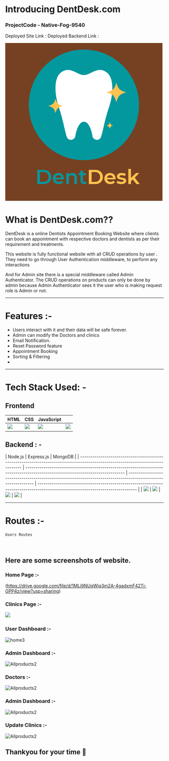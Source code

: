 # Introducing DentDesk.com

### ProjectCode - Native-Fog-9540

Deployed Site Link : 
Deployed Backend Link : 

![Orangefrylogo](/DentDesk.png)

# What is DentDesk.com??

DentDesk is a online Dentists Appointment Booking Website where clients can book an appointment with respective doctors and dentists as per their requirement and treatments. 

This website is fully functional website with all CRUD operations by user .
They need to go through User Authentication middleware, to perform any interactions

And for Admin site there is a special middleware called Admin Authenticator.
The CRUD operations on products can only be done by admin because Admin Authenticator sees it the user who is making request role is Admin or not.

---

# Features :-

- Users interact with it and their data will be safe forever.
- Admin can modify the Doctors and clinics
- Email Notification.
- Reset Password feature
- Appointment Booking
- Sorting & Filtering
- 

---

# Tech Stack Used: -

## Frontend

| HTML                                                                                                                           | CSS                                                                                                                            | JavaScript                                                                                                                     |                                                                                                                     |
| ------------------------------------------------------------------------------------------------------------------------------ | ------------------------------------------------------------------------------------------------------------------------------ | ------------------------------------------------------------------------------------------------------------------------------ | ------------------------------------------------------------------------------------------------------------------------------ |
| <img width="75px" src="https://user-images.githubusercontent.com/25181517/192158954-f88b5814-d510-4564-b285-dff7d6400dad.png"> | <img width="75px" src="https://user-images.githubusercontent.com/25181517/183898674-75a4a1b1-f960-4ea9-abcb-637170a00a75.png"> | <img width="70px" src="https://user-images.githubusercontent.com/25181517/117447155-6a868a00-af3d-11eb-9cfe-245df15c9f3f.png"> | <img width="75px" src="https://user-images.githubusercontent.com/25181517/183898054-b3d693d4-dafb-4808-a509-bab54cf5de34.png"> |

## Backend : -

| Node.js                                                                                                                         | Express.js                                                                                                                      | MongoDB                                                                                                                                                                                                                               |
| ------------------------------------------------------------------------------------------------------------------------------- | ------------------------------------------------------------------------------------------------------------------------------- | ------------------------------------------------------------------------------------------------------------- | ------------------------------------------------------------------------------------------------------------------------------- |
| <img width="70px" src="https://user-images.githubusercontent.com/112753481/229047696-de3bf177-16a0-4161-a140-dd89e4fe7b22.png"> | <img width="75px" src="https://user-images.githubusercontent.com/112753481/229164589-4e724000-542d-4deb-9e11-cca7739c2b01.png"> | <img width="75px" src="https://cdn.icon-icons.com/icons2/2415/PNG/512/mongodb_original_logo_icon_146424.png"> | <img width="75px" src="https://user-images.githubusercontent.com/112753481/233825866-91f342c0-f567-4f9f-af03-e9acc86a784d.png"> |

---

# Routes :-

```
Users Routes



```

## Here are some screenshots of website.

###  Home Page :-

(https://drive.google.com/file/d/1MLi9NUqWjq3m2A-4gadxmF42Ti-GPP4z/view?usp=sharing)

###  Clinics Page :-

![](https://drive.google.com/file/d/1E9CWlvSB5Bh_09RQ2fTfrXYW6M4Pb3ti/view?usp=sharing)

###  User Dashboard :-

![home3](https://drive.google.com/file/d/1ZOQYjkwQWPqH_4FQBJ51IGqZSjKzfWNz/view?usp=sharing)

###  Admin Dashboard :-

![Allproducts2](https://drive.google.com/file/d/1YHK8BHCndbsK7FtmCsWRdral4bI5iFPL/view?usp=sharing)

###  Doctors :-

![Allproducts2](https://drive.google.com/file/d/1HNGig425wrw_YzgRpQS_vb0hc4VVk47G/view?usp=sharing)

###  Admin Dashboard :-

![Allproducts2](https://drive.google.com/file/d/1uoLkJouhZXOb9cUfu6Ab-PsqYhGTjCNI/view?usp=sharing)


###  Update Clinics :-

![Allproducts2](https://drive.google.com/file/d/1AL-BQeu5hrFB2t60lJJc1rH4rnCJt1WA/view?usp=sharing)

## Thankyou for your time 💝
